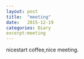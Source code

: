 ```yaml
---
layout: post
title:  "meeting"
date:   2015-12-19
categories: Diary
excerpt:meeting
---
```

nicestart coffee,nice meeting.
<br>

